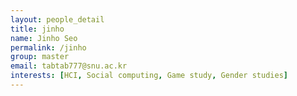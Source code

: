 ```yaml
---
layout: people_detail
title: jinho
name: Jinho Seo
permalink: /jinho
group: master
email: tabtab777@snu.ac.kr
interests: [HCI, Social computing, Game study, Gender studies]
---
```


